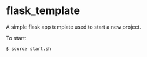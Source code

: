 # flask_template
A simple flask app template used to start a new project. 

To start: 
``` bash 
$ source start.sh
```
